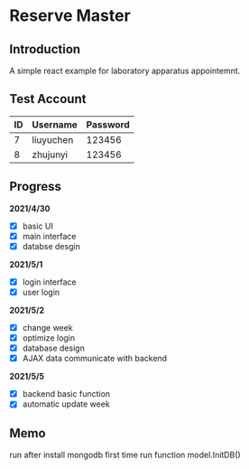 <!--
 * @Author: Liu Yuchen
 * @Date: 2021-04-30 15:05:41
 * @LastEditors: Liu Yuchen
 * @LastEditTime: 2021-05-05 08:45:25
 * @Description: 
 * @FilePath: /reserve_master/README.md
 * @GitHub: https://github.com/liuyuchen777
-->
# Reserve Master

## Introduction

A simple react example for laboratory apparatus appointemnt.

## Test Account

ID | Username | Password
--- | --- | ---
7 | liuyuchen | 123456
8 | zhujunyi | 123456

## Progress

**2021/4/30** 
- [x] basic UI
- [x] main interface
- [x] databse desgin

**2021/5/1**
- [x] login interface
- [x] user login

**2021/5/2**
- [x] change week
- [x] optimize login 
- [x] database design
- [x] AJAX data communicate with backend

**2021/5/5**
- [x] backend basic function
- [x] automatic update week

## Memo

run after install mongodb
first time run function model.InitDB()
